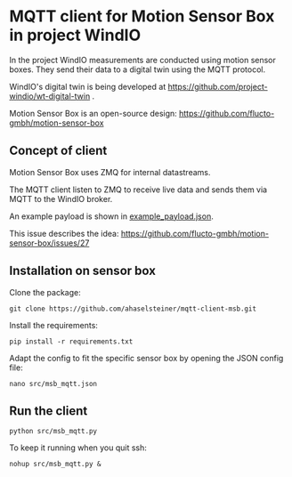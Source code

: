 # MQTT client for Motion Sensor Box in project WindIO

In the project WindIO measurements are conducted using motion sensor boxes. They send their data to a digital twin using the MQTT protocol.

WindIO's digital twin is being developed at https://github.com/project-windio/wt-digital-twin .

Motion Sensor Box is an open-source design: https://github.com/flucto-gmbh/motion-sensor-box

## Concept of client

Motion Sensor Box uses ZMQ for internal datastreams.

The MQTT client  listen to ZMQ to receive live data and sends them via MQTT to the WindIO broker.

An example payload is shown in [example_payload.json](example_payload.json).

This issue describes the idea: https://github.com/flucto-gmbh/motion-sensor-box/issues/27

## Installation on sensor box

Clone the package:

```
git clone https://github.com/ahaselsteiner/mqtt-client-msb.git
```

Install the requirements:

```
pip install -r requirements.txt
```

Adapt the config to fit the specific sensor box by opening the JSON config file:

```
nano src/msb_mqtt.json
```

## Run the client

```
python src/msb_mqtt.py
```

To keep it running when you quit ssh:

```
nohup src/msb_mqtt.py &
```
